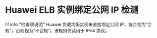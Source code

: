 # Huawei ELB 实例绑定公网 IP 检测

!!! info "检查项说明"
Huawei  负载均衡实例未直接绑定公网 IP，符合视为“合规”，否则视为“不合规”。该规则仅适用于 IPv4 协议。
